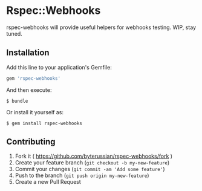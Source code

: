 # Rspec::Webhooks

rspec-webhooks will provide useful helpers for webhooks testing. WIP, stay tuned.

## Installation

Add this line to your application's Gemfile:

```ruby
gem 'rspec-webhooks'
```

And then execute:

    $ bundle

Or install it yourself as:

    $ gem install rspec-webhooks

## Contributing

1. Fork it ( https://github.com/byterussian/rspec-webhooks/fork )
2. Create your feature branch (`git checkout -b my-new-feature`)
3. Commit your changes (`git commit -am 'Add some feature'`)
4. Push to the branch (`git push origin my-new-feature`)
5. Create a new Pull Request
